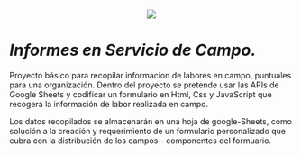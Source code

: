 <h1 align="center"><img src="https://github.com/JOrozcoCardenas/informes/blob/main/img/info-Servicio150x150.png"/></h1>

# _Informes en Servicio de Campo._

Proyecto básico para recopilar informacion de labores en campo, puntuales para una organización.
Dentro del proyecto se pretende usar las APIs de Google Sheets y codificar un formulario en Html, Css
y JavaScript que recogerá la información de labor realizada en campo.

Los datos recopilados se almacenarán en una hoja de google-Sheets, como solución a la creación y requerimiento de un formulario personalizado que cubra con la distribución de los campos - componentes del formuario.
